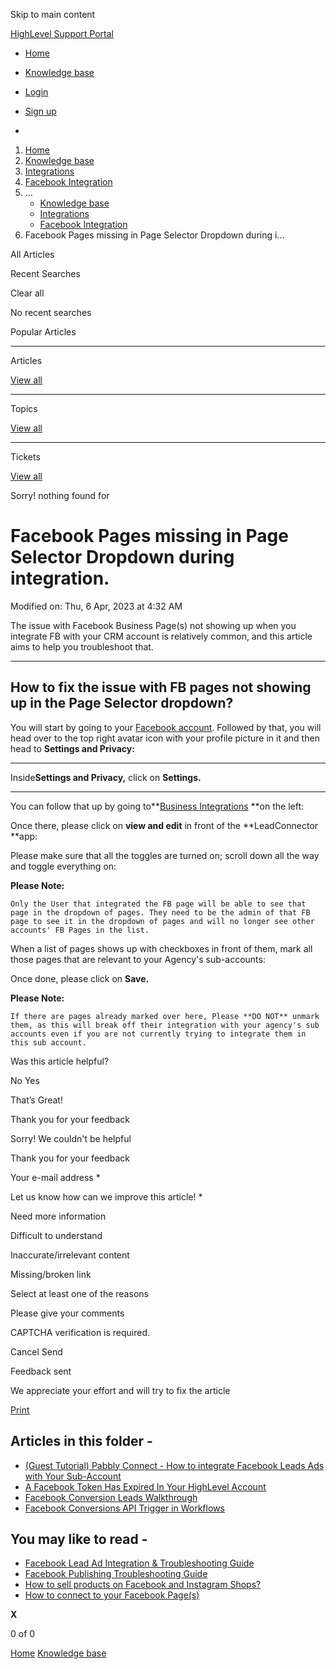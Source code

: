Skip to main content

[ HighLevel Support Portal ](https://help.gohighlevel.com)

  * [ Home ](/support/home)
  * [ Knowledge base ](/support/solutions)

  * [Login](/support/login)
  * [Sign up](/support/signup)
  * 

  1. [Home](/support/home)
  2. [Knowledge base](/support/solutions)
  3. [Integrations](/support/solutions/48000449584)
  4. [Facebook Integration](/support/solutions/folders/48000666319)
  5. ... 
     * [Knowledge base](/support/solutions)
     * [Integrations](/support/solutions/48000449584)
     * [Facebook Integration](/support/solutions/folders/48000666319)
  6. Facebook Pages missing in Page Selector Dropdown during i...

All  Articles 

Recent Searches

Clear all

No recent searches

Popular Articles

* * *

Articles

[View all](/support/search/solutions)

* * *

Topics

[View all](/support/search/topics)

* * *

Tickets

[View all](/support/search/tickets)

Sorry! nothing found for   

# Facebook Pages missing in Page Selector Dropdown during integration.

Modified on: Thu, 6 Apr, 2023 at 4:32 AM

The issue with Facebook Business Page(s) not showing up when you integrate FB with your CRM account is relatively common, and this article aims to help you troubleshoot that.

* * *

## **How to fix the issue with FB pages not showing up in the Page Selector dropdown?**

You will start by going to your [Facebook account](http://www.Facebook.com). Followed by that, you will head over to the top right avatar icon with your profile picture in it and then head to **Settings and Privacy:**  
  
****  
  
Inside**Settings and Privacy,** click on **Settings.**  
****  

You can follow that up by going to**[Business Integrations](https://www.facebook.com/settings?tab=business_tools&ref=settings) **on the left:  

Once there, please click on **view and edit** in front of the **LeadConnector  **app:  

Please make sure that all the toggles are turned on; scroll down all the way and toggle everything on:

**Please Note:**

    Only the User that integrated the FB page will be able to see that page in the dropdown of pages. They need to be the admin of that FB page to see it in the dropdown of pages and will no longer see other accounts' FB Pages in the list.

When a list of pages shows up with checkboxes in front of them, mark all those pages that are relevant to your Agency's sub-accounts: 

Once done, please click on **Save.**  
  
**Please Note:**

    If there are pages already marked over here, Please **DO NOT** unmark them, as this will break off their integration with your agency's sub accounts even if you are not currently trying to integrate them in this sub account.

Was this article helpful?

No  Yes 

That’s Great!

Thank you for your feedback

Sorry! We couldn't be helpful

Thank you for your feedback

Your e-mail address *

Let us know how can we improve this article! *

Need more information 

Difficult to understand 

Inaccurate/irrelevant content 

Missing/broken link 

Select at least one of the reasons 

Please give your comments 

CAPTCHA verification is required. 

Cancel  Send 

Feedback sent

We appreciate your effort and will try to fix the article

[Print](javascript:print\(\))

## Articles in this folder -

  * [(Guest Tutorial) Pabbly Connect - How to integrate Facebook Leads Ads with Your Sub-Account](/support/solutions/articles/48001223700--guest-tutorial-pabbly-connect-how-to-integrate-facebook-leads-ads-with-your-sub-account)
  * [A Facebook Token Has Expired In Your HighLevel Account](/support/solutions/articles/48000981594-a-facebook-token-has-expired-in-your-highlevel-account)
  * [Facebook Conversion Leads Walkthrough](/support/solutions/articles/48001233833-facebook-conversion-leads-walkthrough)
  * [Facebook Conversions API Trigger in Workflows](/support/solutions/articles/48001185099-facebook-conversions-api-trigger-in-workflows)

## You may like to read -

  * [Facebook Lead Ad Integration & Troubleshooting Guide](/support/solutions/articles/48000987779-facebook-lead-ad-integration-troubleshooting-guide)
  * [Facebook Publishing Troubleshooting Guide](/support/solutions/articles/48001210328-facebook-publishing-troubleshooting-guide)
  * [How to sell products on Facebook and Instagram Shops?](/support/solutions/articles/155000004055-how-to-sell-products-on-facebook-and-instagram-shops-)
  * [How to connect to your Facebook Page(s)](/support/solutions/articles/48001210327-how-to-connect-to-your-facebook-page-s-)

**X**

0 of 0 []()

[Home](/support/home) [Knowledge base](/support/solutions)
